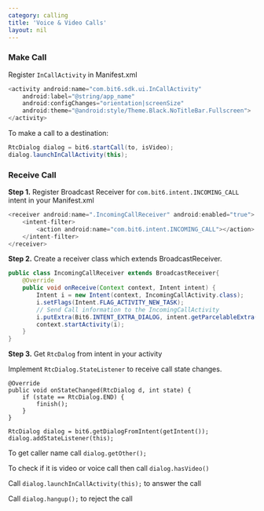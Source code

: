 ```yaml
---
category: calling
title: 'Voice & Video Calls'
layout: nil
---
```


### Make Call

Register `InCallActivity` in Manifest.xml

```java
<activity android:name="com.bit6.sdk.ui.InCallActivity"
    android:label="@string/app_name"
    android:configChanges="orientation|screenSize"
    android:theme="@android:style/Theme.Black.NoTitleBar.Fullscreen">
</activity> 
```

To make a call to a destination:

```java
RtcDialog dialog = bit6.startCall(to, isVideo);
dialog.launchInCallActivity(this);
```  

### Receive Call
**Step 1.** Register Broadcast Receiver for `com.bit6.intent.INCOMING_CALL` intent in your Manifest.xml

```java
<receiver android:name=".IncomingCallReceiver" android:enabled="true">
    <intent-filter>
        <action android:name="com.bit6.intent.INCOMING_CALL"></action>
    </intent-filter>
</receiver>
```

**Step 2.** Create a receiver class which extends BroadcastReceiver.

```java
public class IncomingCallReceiver extends BroadcastReceiver{
	@Override
	public void onReceive(Context context, Intent intent) {
	    Intent i = new Intent(context, IncomingCallActivity.class);
	    i.setFlags(Intent.FLAG_ACTIVITY_NEW_TASK);
	    // Send Call information to the IncomingCallActivity
	    i.putExtra(Bit6.INTENT_EXTRA_DIALOG, intent.getParcelableExtra(Bit6.INTENT_EXTRA_DIALOG));
	    context.startActivity(i);
	}
}
```

**Step 3.** Get `RtcDalog` from intent in your activity

Implement `RtcDialog.StateListener` to receive call state changes.

```
@Override
public void onStateChanged(RtcDialog d, int state) {
    if (state == RtcDialog.END) {
        finish();
    }
}

RtcDialog dialog = bit6.getDialogFromIntent(getIntent());
dialog.addStateListener(this);

```

To get caller name call `dialog.getOther();`

To check if it is video or voice call then call `dialog.hasVideo()`

Call `dialog.launchInCallActivity(this);` to answer the call

Call `dialog.hangup();` to reject the call
